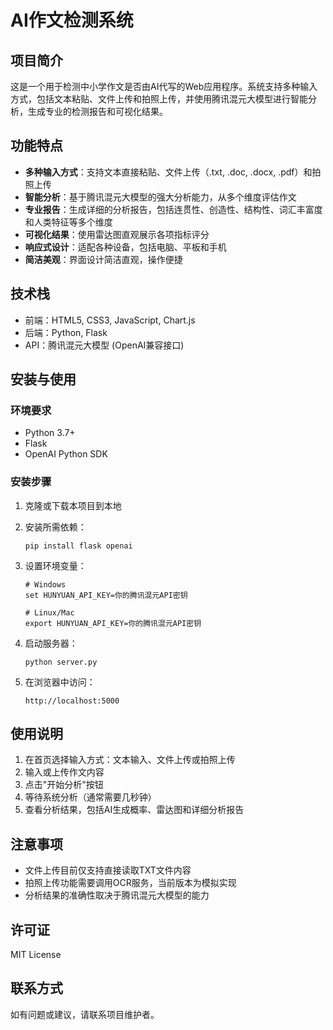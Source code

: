 # AI作文检测系统

## 项目简介

这是一个用于检测中小学作文是否由AI代写的Web应用程序。系统支持多种输入方式，包括文本粘贴、文件上传和拍照上传，并使用腾讯混元大模型进行智能分析，生成专业的检测报告和可视化结果。

## 功能特点

- **多种输入方式**：支持文本直接粘贴、文件上传（.txt, .doc, .docx, .pdf）和拍照上传
- **智能分析**：基于腾讯混元大模型的强大分析能力，从多个维度评估作文
- **专业报告**：生成详细的分析报告，包括连贯性、创造性、结构性、词汇丰富度和人类特征等多个维度
- **可视化结果**：使用雷达图直观展示各项指标评分
- **响应式设计**：适配各种设备，包括电脑、平板和手机
- **简洁美观**：界面设计简洁直观，操作便捷

## 技术栈

- 前端：HTML5, CSS3, JavaScript, Chart.js
- 后端：Python, Flask
- API：腾讯混元大模型 (OpenAI兼容接口)

## 安装与使用

### 环境要求

- Python 3.7+
- Flask
- OpenAI Python SDK

### 安装步骤

1. 克隆或下载本项目到本地

2. 安装所需依赖：
   ```
   pip install flask openai
   ```

3. 设置环境变量：
   ```
   # Windows
   set HUNYUAN_API_KEY=你的腾讯混元API密钥
   
   # Linux/Mac
   export HUNYUAN_API_KEY=你的腾讯混元API密钥
   ```

4. 启动服务器：
   ```
   python server.py
   ```

5. 在浏览器中访问：
   ```
   http://localhost:5000
   ```

## 使用说明

1. 在首页选择输入方式：文本输入、文件上传或拍照上传
2. 输入或上传作文内容
3. 点击"开始分析"按钮
4. 等待系统分析（通常需要几秒钟）
5. 查看分析结果，包括AI生成概率、雷达图和详细分析报告

## 注意事项

- 文件上传目前仅支持直接读取TXT文件内容
- 拍照上传功能需要调用OCR服务，当前版本为模拟实现
- 分析结果的准确性取决于腾讯混元大模型的能力

## 许可证

MIT License

## 联系方式

如有问题或建议，请联系项目维护者。